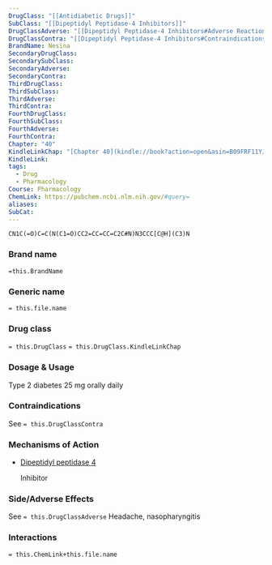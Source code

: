 ```yaml
---
DrugClass: "[[Antidiabetic Drugs]]"
SubClass: "[[Dipeptidyl Peptidase-4 Inhibitors]]"
DrugClassAdverse: "[[Dipeptidyl Peptidase-4 Inhibitors#Adverse Reactions]]"
DrugClassContra: "[[Dipeptidyl Peptidase-4 Inhibitors#Contraindications]]"
BrandName: Nesina
SecondaryDrugClass: 
SecondarySubClass: 
SecondaryAdverse: 
SecondaryContra: 
ThirdDrugClass: 
ThirdSubClass: 
ThirdAdverse: 
ThirdContra: 
FourthDrugClass: 
FourthSubClass: 
FourthAdverse: 
FourthContra: 
Chapter: "40"
KindleLinkChap: "[Chapter 40](kindle://book?action=open&asin=B09FRF11YJ&location=22730)"
KindleLink: 
tags:
  - Drug
  - Pharmacology
Course: Pharmacology
ChemLink: https://pubchem.ncbi.nlm.nih.gov/#query=
aliases: 
SubCat:
---
```


```smiles
CN1C(=O)C=C(N(C1=O)CC2=CC=CC=C2C#N)N3CCC[C@H](C3)N
```

### Brand name
`=this.BrandName`

### Generic name
`= this.file.name`

### Drug class 
`= this.DrugClass`
	`= this.DrugClass.KindleLinkChap`

### Dosage & Usage
Type 2 diabetes
25 mg orally daily

### Contraindications
See `= this.DrugClassContra`

### Mechanisms of Action
- [Dipeptidyl peptidase 4](https://go.drugbank.com/drugs/DB06203#BE0000854)
    
    Inhibitor

### Side/Adverse Effects
See `= this.DrugClassAdverse`
Headache, nasopharyngitis

### Interactions

`= this.ChemLink+this.file.name`

